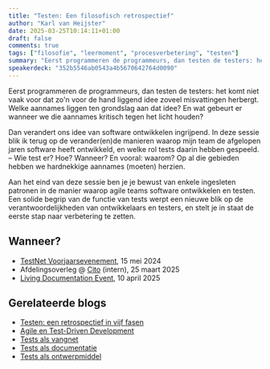 ```yaml
---
title: "Testen: Een filosofisch retrospectief"
author: "Karl van Heijster"
date: 2025-03-25T10:14:11+01:00
draft: false
comments: true
tags: ["filosofie", "leermoment", "procesverbetering", "testen"]
summary: "Eerst programmeren de programmeurs, dan testen de testers: het komt niet vaak voor dat zo'n voor de hand liggend idee zoveel misvattingen herbergt. Welk aannames liggen ten grondslag aan dat idee? En wat gebeurt er wanneer we die aannames kritisch tegen het licht houden?"
speakerdeck: "352b5546ab0543a4b5670642764d0090"
---
```


Eerst programmeren de programmeurs, dan testen de testers: het komt niet vaak voor dat zo'n voor de hand liggend idee zoveel misvattingen herbergt. Welke aannames liggen ten grondslag aan dat idee? En wat gebeurt er wanneer we die aannames kritisch tegen het licht houden?


Dan verandert ons idee van software ontwikkelen ingrijpend. In deze sessie blik ik terug op de verander(en)de manieren waarop mijn team de afgelopen jaren software heeft ontwikkeld, en welke rol tests daarin hebben gespeeld. – Wie test er? Hoe? Wanneer? En vooral: waarom? Op al die gebieden hebben we hardnekkige aannames (moeten) herzien.


Aan het eind van deze sessie ben je je bewust van enkele ingesleten patronen in de manier waarop agile teams software ontwikkelen en testen. Een solide begrip van de functie van tests werpt een nieuwe blik op de verantwoordelijkheden van ontwikkelaars en testers, en stelt je in staat de eerste stap naar verbetering te zetten.


## Wanneer?


- [TestNet Voorjaarsevenement](https://www.testnet.org/), 15 mei 2024
- Afdelingsoverleg @ [Cito](https://www.cito.nl/) (intern), 25 maart 2025
- [Living Documentation Event](https://www.ict.eu/en/events/living-documentation-event-2025), 10 april 2025


## Gerelateerde blogs


- [Testen: een retrospectief in vijf fasen](/blog/24/03/testen-een-retrospectief-in-vijf-fasen/)
- [Agile en Test-Driven Development](/blog/22/03/agile-en-test-driven-development/)
- [Tests als vangnet](/blog/22/09/tests-als-vangnet/)
- [Tests als documentatie](/blog/22/09/tests-als-documentatie/)
- [Tests als ontwerpmiddel](/blog/22/09/tests-als-ontwerpmiddel/)
